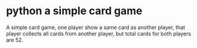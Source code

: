 # python a simple card game
A simple card game, one player show a same card as another player, that player collects all cards from another player, but total cards for both players are 52. 
